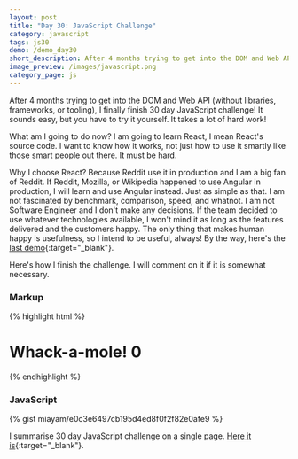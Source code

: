 ```yaml
---
layout: post
title: "Day 30: JavaScript Challenge"
category: javascript
tags: js30
demo: /demo_day30
short_description: After 4 months trying to get into the DOM and Web API (without libraries, frameworks, or tooling), I finally finish 30 day JavaScript challenge!
image_preview: /images/javascript.png
category_page: js
---
```


After 4 months trying to get into the DOM and Web API (without libraries, frameworks, or tooling),
I finally finish 30 day JavaScript challenge! It sounds easy, but you have to try it
yourself. It takes a lot of hard work!

What am I going to do now? I am going to learn React, I mean React's source code.
I want to know how it works, not just how to use it smartly like those smart people
out there. It must be hard.

Why I choose React? Because Reddit use it in production and I am a big fan of Reddit.
If Reddit, Mozilla, or Wikipedia happened to use Angular in production,
I will learn and use Angular instead. Just as simple as that. I am not fascinated by
benchmark, comparison, speed, and whatnot. I am not Software Engineer and I don't
make any decisions. If the team decided to use whatever technologies available,
I won't mind it as long as the features delivered and the customers happy. The only thing
that makes human happy is usefulness, so I intend to be useful, always! By the way,
here's the [last demo](/demo_day30){:target="_blank"}.

Here's how I finish the challenge. I will comment on it if it is somewhat necessary.

### Markup
{% highlight html %}
  <h1>Whack-a-mole! <span class="score">0</span></h1>

  <div class="game">
    <div class="hole hole1">
      <div class="mole"></div>
    </div>
    <div class="hole hole2">
      <div class="mole"></div>
    </div>
    <div class="hole hole3">
      <div class="mole"></div>
    </div>
    <div class="hole hole4">
      <div class="mole"></div>
    </div>
    <div class="hole hole5">
      <div class="mole"></div>
    </div>
    <div class="hole hole6">
      <div class="mole"></div>
    </div>
  </div>
  <div>
    <button class="playAgain" style="display: none; margin: 20px auto; height: 50px; font-size: medium">
      Play again!
    </button>
  </div>
{% endhighlight %}

### JavaScript
{% gist miayam/e0c3e6497cb195d4ed8f0f2f82e0afe9 %}

I summarise 30 day JavaScript challenge on a single page. [Here it is](/js30){:target="_blank"}.
